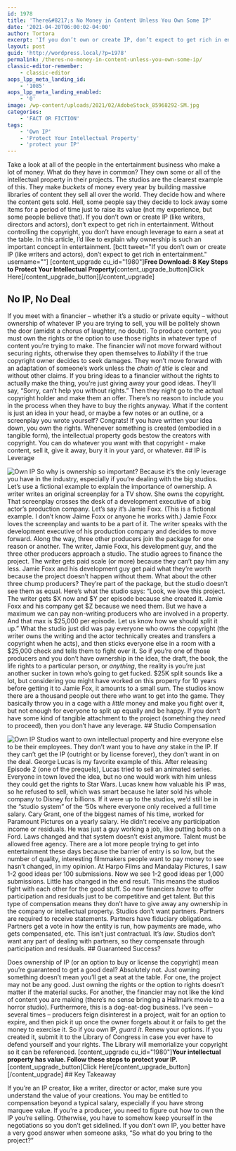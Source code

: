 ```yaml
---
id: 1978
title: 'There&#8217;s No Money in Content Unless You Own Some IP'
date: '2021-04-20T06:00:02-04:00'
author: Tortora
excerpt: 'If you don’t own or create IP, don’t expect to get rich in entertainment. In this article, I explain why ownership is such an important concept in entertainment.'
layout: post
guid: 'http://wordpress.local/?p=1978'
permalink: /theres-no-money-in-content-unless-you-own-some-ip/
classic-editor-remember:
    - classic-editor
aops_lpp_meta_landing_id:
    - '1085'
aops_lpp_meta_landing_enabled:
    - '0'
image: /wp-content/uploads/2021/02/AdobeStock_85968292-SM.jpg
categories:
    - 'FACT OR FICTION'
tags:
    - 'Own IP'
    - 'Protect Your Intellectual Property'
    - 'protect your IP'
---
```


Take a look at all of the people in the entertainment business who make a lot of money. What do they have in common? They own some or all of the intellectual property in their projects. The studios are the clearest example of this. They make *buckets* of money every year by building massive libraries of content they sell all over the world. They decide how and where the content gets sold. Hell, some people say they decide to lock away some items for a period of time just to raise its value (not my experience, but some people believe that). If you don’t own or create IP (like writers, directors and actors), don’t expect to get rich in entertainment. Without controlling the copyright, you don’t have enough leverage to earn a seat at the table. In this article, I’d like to explain why ownership is such an important concept in entertainment. \[bctt tweet="If you don’t own or create IP (like writers and actors), don’t expect to get rich in entertainment." username=""\] \[content\_upgrade cu\_id="1980"\]**Free Download: 8 Key Steps to Protect Your Intellectual Property**\[content\_upgrade\_button\]Click Here\[/content\_upgrade\_button\]\[/content\_upgrade\]

## No IP, No Deal

 If you meet with a financier – whether it’s a studio or private equity – without ownership of whatever IP you are trying to sell, you will be politely shown the door (amidst a chorus of laughter, no doubt). To produce content, you must own the rights or the option to use those rights in whatever type of content you’re trying to make. The financier *will* not move forward without securing rights, otherwise they open themselves to *liability* if the true copyright owner decides to seek damages. They won’t move forward with an adaptation of someone’s work unless the *chain of title* is clear and without other claims. If you bring ideas to a financier without the rights to actually make the thing, you’re just giving away your good ideas. They’ll say, “Sorry, can’t help you without rights.” Then they night go to the actual copyright holder and make them an offer. There’s no reason to include you in the process when they have to buy the rights anyway. What if the content is just an idea in your head, or maybe a few notes or an outline, or a screenplay you wrote yourself? Congrats! If you have written your idea down, you own the rights. Whenever something is created (embodied in a tangible form), the intellectual property gods bestow the creators with copyright. You can do whatever you want with that copyright - make content, sell it, give it away, bury it in your yard, or whatever. ## IP is Leverage

 ![Own IP](http://wordpress.local/wp-content/uploads/2021/02/AdobeStock_255445416-SM.jpg) So why is ownership so important? Because it’s the only leverage you have in the industry, especially if you’re dealing with the big studios. Let’s use a fictional example to explain the importance of ownership. A writer writes an original screenplay for a TV show. She owns the copyright. That screenplay crosses the desk of a development executive of a big actor’s production company. Let’s say it’s Jamie Foxx. (This is a fictional example. I don’t know Jaime Foxx or anyone he works with.) Jamie Foxx loves the screenplay and wants to be a part of it. The writer speaks with the development executive of his production company and decides to move forward. Along the way, three other producers join the package for one reason or another. The writer, Jamie Foxx, his development guy, and the three other producers approach a studio. The studio agrees to finance the project. The writer gets paid scale (or more) because they can’t pay him any less. Jamie Foxx and his development guy get paid what they’re worth because the project doesn’t happen without them. What about the other three chump producers? They’re part of the package, but the studio doesn’t see them as equal. Here’s what the studio says: “Look, we love this project. The writer gets $X now and $Y per episode because she created it. Jamie Foxx and his company get $Z because we need them. But we have a maximum we can pay non-writing producers who are involved in a property. And that max is $25,000 per episode. Let us know how we should split it up.” What the studio just did was pay everyone who owns the copyright (the writer owns the writing and the actor technically creates and transfers a copyright when he acts), and then sticks everyone else in a room with a $25,000 check and tells them to fight over it. So if you’re one of those producers and you don’t have ownership in the idea, the draft, the book, the life rights to a particular person, or *anything*, the reality is you’re just another sucker in town who’s going to get fucked. $25K split sounds like a lot, but considering you might have worked on this property for 10 years before getting it to Jamie Fox, it amounts to a small sum. The studios know there are a thousand people out there who want to get into the game. They basically throw you in a cage with a *little* money and make you fight over it, but not enough for everyone to split up equally and be happy. If you don’t have some kind of tangible attachment to the project (something they *need* to proceed), then you don’t have any leverage. ## Studio Compensation

 ![Own IP](http://wordpress.local/wp-content/uploads/2021/02/AdobeStock_97691454-SM.jpg) Studios want to own intellectual property and hire everyone else to be their employees. They don’t want you to have *any* stake in the IP. If they can’t get the IP (outright or by license forever), they don’t want in on the deal. George Lucas is my favorite example of this. After releasing Episode 2 (one of the prequels), Lucas tried to sell an animated series. Everyone in town loved the idea, but no one would work with him unless they could get the rights to Star Wars. Lucas knew how valuable his IP was, so he refused to sell, which was smart because he later sold his whole company to Disney for billions. If it were up to the studios, we’d still be in the “studio system” of the ‘50s where everyone only received a full time salary. Cary Grant, one of the biggest names of his time, worked for Paramount Pictures on a yearly salary. He didn’t receive any participation income or residuals. He was just a guy working a job, like putting bolts on a Ford. Laws changed and that system doesn’t exist anymore. Talent must be allowed free agency. There are a lot more people trying to get into entertainment these days because the barrier of entry is so low, but the number of quality, interesting filmmakers people want to pay money to see hasn’t changed, in my opinion. At Harpo Films and Mandalay Pictures, I saw 1-2 good ideas per 100 submissions. Now we see 1-2 good ideas per 1,000 submissions. Little has changed in the end result. This means the studios fight with each other for the good stuff. So now financiers *have* to offer participation and residuals just to be competitive and get talent. But this type of compensation means they don’t have to give away any ownership in the company or intellectual property. Studios don’t want partners. Partners are required to receive statements. Partners have fiduciary obligations. Partners get a vote in how the entity is run, how payments are made, who gets compensated, etc. This isn’t just contractual. It’s *law*. Studios don’t want any part of dealing with partners, so they compensate through participation and residuals. ## Guaranteed Success?

 Does ownership of IP (or an option to buy or license the copyright) mean you’re guaranteed to get a good deal? Absolutely not. Just owning something doesn’t mean you’ll get a seat at the table. For one, the project may not be any good. Just owning the rights or the option to rights doesn’t matter if the material sucks. For another, the financier may not like the kind of content you are making (there’s no sense bringing a Hallmark movie to a horror studio). Furthermore, this is a dog-eat-dog business. I’ve seen – several times – producers feign disinterest in a project, wait for an option to expire, and then pick it up once the owner forgets about it or fails to get the money to exercise it. So if you own IP, *guard it*. Renew your options. If you created it, submit it to the Library of Congress in case you ever have to defend yourself and your rights. The Library will memorialize your copyright so it can be referenced. \[content\_upgrade cu\_id="1980"\]**Your intellectual property has value. Follow these steps to protect your IP.**\[content\_upgrade\_button\]Click Here\[/content\_upgrade\_button\]\[/content\_upgrade\] ## Key Takeaway

 If you’re an IP creator, like a writer, director or actor, make sure you understand the value of your creations. You may be entitled to compensation beyond a typical salary, especially if you have strong marquee value. If you’re a producer, you need to figure out how to own the IP you’re selling. Otherwise, you have to somehow keep yourself in the negotiations so you don’t get sidelined. If you don’t own IP, you better have a very good answer when someone asks, “So what do you bring to the project?”